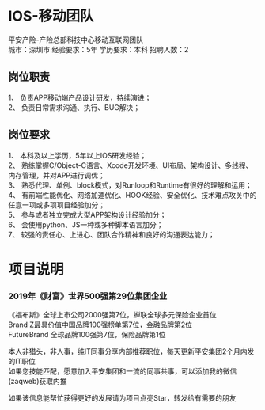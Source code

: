 # IOS-移动团队
平安产险-产险总部科技中心移动互联网团队  
城市：深圳市 经验要求：5年 学历要求：本科  招聘人数：2

## 岗位职责
1、  负责APP移动端产品设计研发，持续演进；   
2、  负责日常需求沟通、执行、BUG解决；

## 岗位要求
1、  本科及以上学历，5年以上IOS研发经验；   
2、  熟练掌握C/Object-C语言、Xcode开发环境、UI布局、架构设计、多线程、内存管理，并对APP进行调优；   
3、  熟悉代理、单例、block模式，对Runloop和Runtime有很好的理解和运用；   
4、  有前端性能优化、网络加速优化、HOOK经验、安全优化、技术难点攻关中的任意一项或多项项目经验加分；   
5、  参与或者独立完成大型APP架构设计经验加分；   
6、  会使用python、JS一种或多种脚本语言加分；   
7、  较强的责任心、上进心、团队合作精神和良好的沟通表达能力；

# 项目说明

### 2019年《财富》世界500强第29位集团企业
《福布斯》全球上市公司2000强第7位，蝉联全球多元保险企业首位  
Brand Z最具价值中国品牌100强榜单第7位，金融品牌第2位  
FutureBrand 全球品牌100强第7位，保险品牌第1位

本人非猎头，非人事，纯IT同事分享内部推荐职位，每天更新平安集团2个月内发的IT职位  
如果您技能匹配，愿意加入平安集团和一流的同事共事，可以添加我的微信(zaqweb)获取内推 

如果该信息能帮忙获得更好的发展请为项目点亮Star，转发给有需要的朋友





